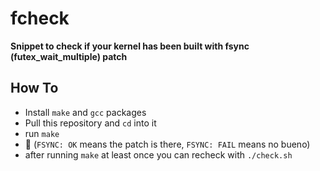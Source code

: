 # fcheck

**Snippet to check if your kernel has been built with fsync (futex_wait_multiple) patch**

## How To

- Install `make` and `gcc` packages
- Pull this repository and `cd` into it
- run `make`
- :money_with_wings: (`FSYNC: OK` means the patch is there, `FSYNC: FAIL` means no bueno)
- after running `make` at least once you can recheck with `./check.sh`


